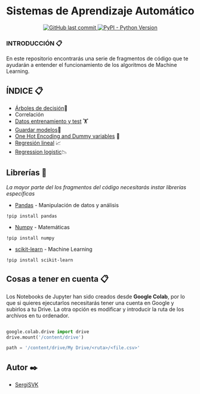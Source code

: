 # Sistemas de Aprendizaje Automático



<p align="center">
  <a title="Last Commit" href="https://github.com/SergiSvK/SAA">
    <img alt="GitHub last commit" src="https://img.shields.io/github/last-commit/sergisvk/saa?style=for-the-badge">  
</a>

<a title="Python" href="https://www.python.org/">
<img alt="PyPI - Python Version" src="https://img.shields.io/pypi/pyversions/Anac?style=for-the-badge">
</a>

</p>

### INTRODUCCIÓN 📋

En este repositorio encontrarás una serie de fragmentos de código que te ayudarán a entender el funcionamiento de 
los algoritmos de Machine Learning.

##  ÍNDICE 📋

- [Árboles de decisión](https://github.com/SergiSvK/SAA/tree/main/Arboles%20de%20Decisiones)🌲
- Correlación
- [Datos entrenamiento y test](https://github.com/SergiSvK/SAA/tree/main/Datos%20entrenamiento%20y%20test) 🏋
- [Guardar modelos](https://github.com/SergiSvK/SAA/tree/main/Guardar%20Modelos)💾
- [One Hot Encoding and Dummy variables](https://github.com/SergiSvK/SAA/tree/main/Dummy%20Variables) 🥠
- [Regresión lineal](https://github.com/SergiSvK/SAA/tree/main/Regresi%C3%B3n%20Lineal) 📈
- [Regression logistic](https://github.com/SergiSvK/SAA/tree/main/Regresi%C3%B3n%20Logistica)📉



## Librerías 🚀

_La mayor parte del los fragmentos del código necesitarás instar librerías específicas_

* [Pandas](https://pandas.pydata.org/) - Manipulación de datos y análisis

```console
!pip install pandas
```

* [Numpy](https://numpy.org/) - Matemáticas

```console
!pip install numpy
```
* [scikit-learn](https://scikit-learn.org/stable/) - Machine Learning

```console
!pip install scikit-learn
```

## Cosas a tener en cuenta 📋

Los Notebooks de Jupyter han sido creados desde **Google Colab**, por lo que si quieres ejecutarlos necesitarás tener 
una cuenta en Google y subirlos a tu Drive. La otra opción es modificar y introducir la ruta de los archivos en tu ordenador.


```python

google.colab.drive import drive
drive.mount('/content/drive')

path = '/content/drive/My Drive/<ruta>/<file.csv>'

```


## Autor ✒️

* [SergiSVK](https://github.com/SergiSvK)

